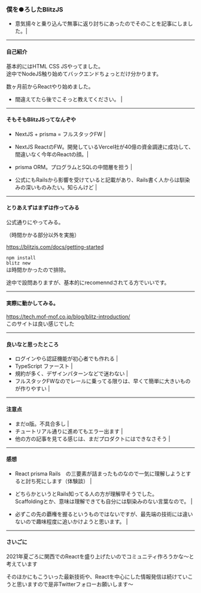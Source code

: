 ### 僕を●ろしたBlitzJS

- 意気揚々と乗り込んで無事に返り討ちにあったのでそのことを記事にしました。|

---

#### 自己紹介

基本的にはHTML CSS JSやってました。  
途中でNodeJS触り始めてバックエンドちょっとだけ分かります。

数ヶ月前からReactやり始めました。

- 間違えてたら後でこそっと教えてください。 |

---

#### そもそもBlitzJSってなんぞや

- NextJS + prisma = フルスタックFW  |  

- NextJS ReactのFW。開発しているVercel社が40億の資金調達に成功して、間違いなく今年のReactの顔。|
- prisma ORM。プログラムとSQLの中間層を担う |

- 公式にもRailsから影響を受けていると記載があり、Rails書く人からは馴染みの深いものみたい。知らんけど |

---

#### とりあえずはまずは作ってみる

公式通りにやってみる。

（時間かかる部分以外を実施）

https://blitzjs.com/docs/getting-started

`npm install`  
`blitz new`  
は時間かかったので排除。

途中で設問ありますが、基本的にrecomenndされてる方でいいです。

---

#### 実際に動かしてみる。

https://tech.mof-mof.co.jp/blog/blitz-introduction/   
このサイトは良い感じでした

---

#### 良いなと思ったところ

- ログインやら認証機能が初心者でも作れる |
- TypeScript ファースト |
- 規約が多く、デザインパターンなどで迷わない |
- フルスタックFWなのでレールに乗ってる限りは、早くて簡単に大きいものが作りやすい |

---

#### 注意点

- まだα版。不具合多し |
- チュートリアル通りに進めてもエラー出ます |
- 他の方の記事を見てる感じは、まだプロダクトにはできなさそう |

---

#### 感想

- React prisma Rails　の三要素が詰まったものなので一気に理解しようとすると討ち死にします（体験談） |

- どちらかというとRails知ってる人の方が理解早そうでした。  
Scaffoldingとか、意味は理解できても自分には馴染みのない言葉なので。 |

- 必ずこの先の覇権を握るというものではないですが、最先端の技術には違いないので趣味程度に追いかけようと思います。 |

---

#### さいごに

2021年夏ごろに関西でのReactを盛り上げたいのでコミュニティ作ろうかな〜と考えています

そのほかにもこういった最新技術や、Reactを中心にした情報発信は続けていこうと思いますので是非Twitterフォローお願いします〜
